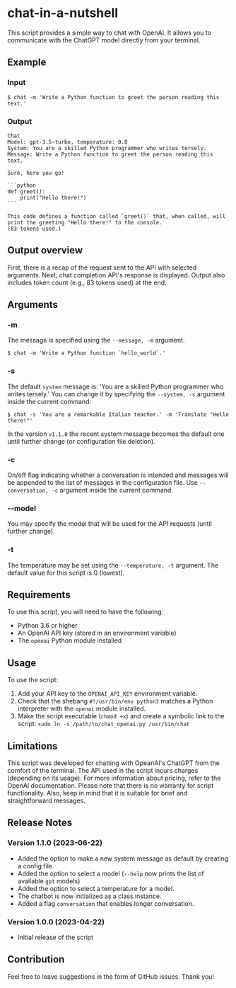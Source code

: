 # chat-in-a-nutshell

This script provides a simple way to chat with OpenAI. It allows you to communicate with the ChatGPT model directly from your terminal.

## Example 
### Input

```
$ chat -m 'Write a Python function to greet the person reading this text.'
```

### Output 
````
Chat
Model: gpt-3.5-turbo, temperature: 0.0
System: You are a skilled Python programmer who writes tersely.
Message: Write a Python function to greet the person reading this text.

Sure, here you go!

```python
def greet():
    print("Hello there!")
```

This code defines a function called `greet()` that, when called, will print the greeting "Hello there!" to the console.
(83 tokens used.)
````

## Output overview
First, there is a recap of the request sent to the API with selected arguments. Next, chat completion API's response is displayed. Output also includes token count (e.g., 83 tokens used) at the end.

## Arguments

### -m

The message is specified using the `--message, -m` argument. 
```
$ chat -m 'Write a Python function `hello_world`.'
```
### -s

The default `system` message is: 'You are a skilled Python programmer who writes tersely.' You can change it by specifying the `--system, -s` argument inside the current command:
```
$ chat -s 'You are a remarkable Italian teacher.' -m 'Translate "Hello there!"'
```
In the version `v1.1.0` the recent system message becomes the default one until further change (or configuration file deletion).

### -c

On/off flag indicating whether a conversation is intended and messages will be appended to the list of messages in the configuration file. Use `--conversation, -c` argument inside the current command.

### --model

You may specify the model that will be used for the API requests (until further change).

### -t

The temperature may be set using the `--temperature, -t` argument. The default value for this script is 0 (lowest).

## Requirements

To use this script, you will need to have the following:
- Python 3.6 or higher
- An OpenAI API key (stored in an environment variable)
- The `openai` Python module installed

## Usage

To use the script:
1. Add your API key to the `OPENAI_API_KEY` environment variable.
2. Check that the shebang `#!/usr/bin/env python3` matches a Python interpreter with the `openai` module installed.
3. Make the script executable (`chmod +x`) and create a symbolic link to the script: `sudo ln -s /path/to/chat_openai.py /usr/bin/chat`


## Limitations

This script was developed for chatting with OpeanAI's ChatGPT from the comfort of the terminal. The API used in the script incurs charges (depending on its usage). For more information about pricing, refer to the OpenAI documentation.
Please note that there is no warranty for script functionality. Also, keep in mind that it is suitable for brief and straightforward messages.

## Release Notes

### Version 1.1.0 (2023-06-22)

- Added the option to make a new system message as default by creating a config file.
- Added the option to select a model (`--help` now prints the list of available `gpt` models)
- Added the option to select a temperature for a model.
- The chatbot is now initialized as a class instance.
- Added a flag `conversation` that enables longer conversation.

### Version 1.0.0 (2023-04-22)

- Initial release of the script

## Contribution

Feel free to leave suggestions in the form of GitHub issues. Thank you!